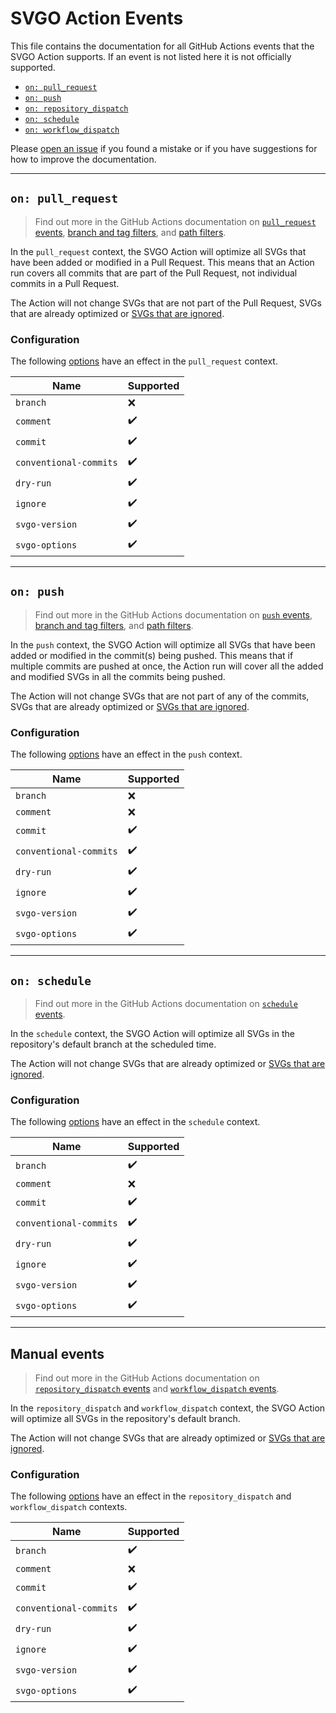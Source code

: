 # SVGO Action Events

This file contains the documentation for all GitHub Actions events that the SVGO
Action supports. If an event is not listed here it is not officially supported.

- [`on: pull_request`](#on-pull_request)
- [`on: push`](#on-push)
- [`on: repository_dispatch`](#manual-events)
- [`on: schedule`](#on-schedule)
- [`on: workflow_dispatch`](#manual-events)

Please [open an issue] if you found a mistake or if you have suggestions for how
to improve the documentation.

---

## `on: pull_request`

> Find out more in the GitHub Actions documentation on [`pull_request` events],
> [branch and tag filters], and [path filters].

In the `pull_request` context, the SVGO Action will optimize all SVGs that have
been added or modified in a Pull Request. This means that an Action run covers
all commits that are part of the Pull Request, not individual commits in a Pull
Request.

The Action will not change SVGs that are not part of the Pull Request, SVGs that
are already optimized or [SVGs that are ignored].

### Configuration

The following [options] have an effect in the `pull_request` context.

| Name                   | Supported          |
| ---------------------- | ------------------ |
| `branch`               | :x:                |
| `comment`              | :heavy_check_mark: |
| `commit`               | :heavy_check_mark: |
| `conventional-commits` | :heavy_check_mark: |
| `dry-run`              | :heavy_check_mark: |
| `ignore`               | :heavy_check_mark: |
| `svgo-version`         | :heavy_check_mark: |
| `svgo-options`         | :heavy_check_mark: |

---

## `on: push`

> Find out more in the GitHub Actions documentation on [`push` events], [branch
> and tag filters], and [path filters].

In the `push` context, the SVGO Action will optimize all SVGs that have been
added or modified in the commit(s) being pushed. This means that if multiple
commits are pushed at once, the Action run will cover all the added and modified
SVGs in all the commits being pushed.

The Action will not change SVGs that are not part of any of the commits, SVGs
that are already optimized or [SVGs that are ignored].

### Configuration

The following [options] have an effect in the `push` context.

| Name                   | Supported          |
| ---------------------- | ------------------ |
| `branch`               | :x:                |
| `comment`              | :x:                |
| `commit`               | :heavy_check_mark: |
| `conventional-commits` | :heavy_check_mark: |
| `dry-run`              | :heavy_check_mark: |
| `ignore`               | :heavy_check_mark: |
| `svgo-version`         | :heavy_check_mark: |
| `svgo-options`         | :heavy_check_mark: |

---

## `on: schedule`

> Find out more in the GitHub Actions documentation on [`schedule` events].

In the `schedule` context, the SVGO Action will optimize all SVGs in the
repository's default branch at the scheduled time.

The Action will not change SVGs that are already optimized or [SVGs that are
ignored].

### Configuration

The following [options] have an effect in the `schedule` context.

| Name                   | Supported          |
| ---------------------- | ------------------ |
| `branch`               | :heavy_check_mark: |
| `comment`              | :x:                |
| `commit`               | :heavy_check_mark: |
| `conventional-commits` | :heavy_check_mark: |
| `dry-run`              | :heavy_check_mark: |
| `ignore`               | :heavy_check_mark: |
| `svgo-version`         | :heavy_check_mark: |
| `svgo-options`         | :heavy_check_mark: |

---

## Manual events

> Find out more in the GitHub Actions documentation on [`repository_dispatch`
> events] and [`workflow_dispatch` events].

In the `repository_dispatch` and `workflow_dispatch` context, the SVGO Action
will optimize all SVGs in the repository's default branch.

The Action will not change SVGs that are already optimized or [SVGs that are
ignored].

### Configuration

The following [options] have an effect in the `repository_dispatch` and
`workflow_dispatch` contexts.

| Name                   | Supported          |
| ---------------------- | ------------------ |
| `branch`               | :heavy_check_mark: |
| `comment`              | :x:                |
| `commit`               | :heavy_check_mark: |
| `conventional-commits` | :heavy_check_mark: |
| `dry-run`              | :heavy_check_mark: |
| `ignore`               | :heavy_check_mark: |
| `svgo-version`         | :heavy_check_mark: |
| `svgo-options`         | :heavy_check_mark: |

[`pull_request` events]: https://docs.github.com/en/actions/reference/events-that-trigger-workflows#pull_request
[`push` events]: https://docs.github.com/en/actions/reference/events-that-trigger-workflows#push
[`repository_dispatch` events]: https://docs.github.com/en/actions/reference/events-that-trigger-workflows#repository_dispatch
[`schedule` events]: https://docs.github.com/en/actions/reference/events-that-trigger-workflows#schedule
[`workflow_dispatch` events]: https://docs.github.com/en/actions/reference/events-that-trigger-workflows#workflow_dispatch
[branch and tag filters]: https://docs.github.com/en/actions/reference/workflow-syntax-for-github-actions#onpushpull_requestbranchestags
[open an issue]: https://github.com/ericcornelissen/svgo-action/issues/new?labels=docs&template=documentation.md
[options]: ./options.md
[path filters]: https://docs.github.com/en/actions/reference/workflow-syntax-for-github-actions#onpushpull_requestpaths
[SVGs that are ignored]: ./options.md#ignore
